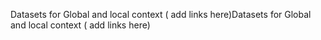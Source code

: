 Datasets for Global and local context ( add links here)Datasets for Global and local context ( add links here)
